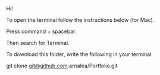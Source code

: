 Hi!

To open the terminal follow the instructions below (for Mac).

Press command + spacebar.

Then search for Terminal.

To download this folder, write the following in your terminal.

git clone git@github.com:arnalea/Portfolio.git

